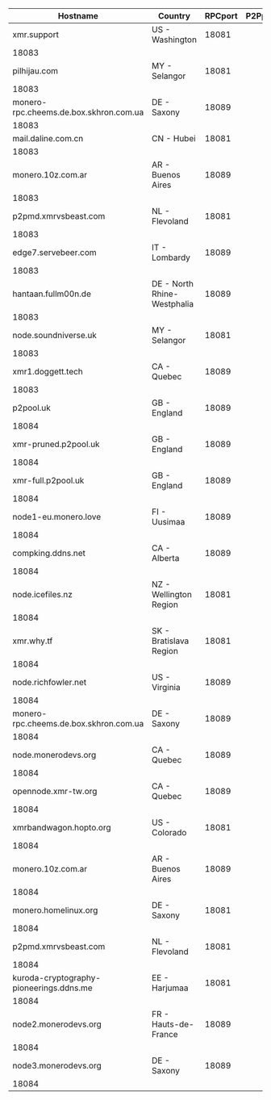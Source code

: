 Hostname | Country | RPCport | P2Pport
--- | --- | --- | ---
xmr.support | US - Washington | 18081
 | 18083
pilhijau.com | MY - Selangor | 18081
 | 18083
monero-rpc.cheems.de.box.skhron.com.ua | DE - Saxony | 18089
 | 18083
mail.daline.com.cn | CN - Hubei | 18081
 | 18083
monero.10z.com.ar | AR - Buenos Aires | 18089
 | 18083
p2pmd.xmrvsbeast.com | NL - Flevoland | 18081
 | 18083
edge7.servebeer.com | IT - Lombardy | 18089
 | 18083
hantaan.fullm00n.de | DE - North Rhine-Westphalia | 18089
 | 18083
node.soundniverse.uk | MY - Selangor | 18081
 | 18083
xmr1.doggett.tech | CA - Quebec | 18089
 | 18083
p2pool.uk | GB - England | 18089
 | 18084
xmr-pruned.p2pool.uk | GB - England | 18089
 | 18084
xmr-full.p2pool.uk | GB - England | 18089
 | 18084
node1-eu.monero.love | FI - Uusimaa | 18089
 | 18084
compking.ddns.net | CA - Alberta | 18089
 | 18084
node.icefiles.nz | NZ - Wellington Region | 18081
 | 18084
xmr.why.tf | SK - Bratislava Region | 18081
 | 18084
node.richfowler.net | US - Virginia | 18089
 | 18084
monero-rpc.cheems.de.box.skhron.com.ua | DE - Saxony | 18089
 | 18084
node.monerodevs.org | CA - Quebec | 18089
 | 18084
opennode.xmr-tw.org | CA - Quebec | 18089
 | 18084
xmrbandwagon.hopto.org | US - Colorado | 18081
 | 18084
monero.10z.com.ar | AR - Buenos Aires | 18089
 | 18084
monero.homelinux.org | DE - Saxony | 18081
 | 18084
p2pmd.xmrvsbeast.com | NL - Flevoland | 18081
 | 18084
kuroda-cryptography-pioneerings.ddns.me | EE - Harjumaa | 18081
 | 18084
node2.monerodevs.org | FR - Hauts-de-France | 18089
 | 18084
node3.monerodevs.org | DE - Saxony | 18089
 | 18084
